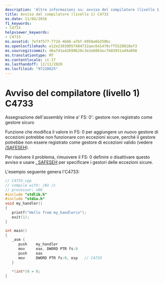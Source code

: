 ```yaml
---
description: 'Altre informazioni su: avviso del compilatore (livello 1) C4733'
title: Avviso del compilatore (livello 1) C4733
ms.date: 11/04/2016
f1_keywords:
- C4733
helpviewer_keywords:
- C4733
ms.assetid: 7ef4f577-772d-4b66-a7bf-8958a6b250bc
ms.openlocfilehash: e12e23830057404732aec641470cff5520818ef3
ms.sourcegitcommit: d6af41e42699628c3e2e6063ec7b03931a49a098
ms.translationtype: MT
ms.contentlocale: it-IT
ms.lasthandoff: 12/11/2020
ms.locfileid: "97228625"
---
```

# <a name="compiler-warning-level-1-c4733"></a>Avviso del compilatore (livello 1) C4733

Assegnazione dell'assembly inline a' FS: 0': gestore non registrato come gestore sicuro

Funzione che modifica il valore in FS: 0 per aggiungere un nuovo gestore di eccezioni potrebbe non funzionare con eccezioni sicure, perché il gestore potrebbe non essere registrato come gestore di eccezioni valido (vedere [/SAFESEH](../../build/reference/safeseh-image-has-safe-exception-handlers.md)).

Per risolvere il problema, rimuovere il FS: 0 definire o disattivare questo avviso e usare [. SAFESEH](../../assembler/masm/dot-safeseh.md) per specificare i gestori delle eccezioni sicure.

L'esempio seguente genera l'C4733:

```cpp
// C4733.cpp
// compile with: /W1 /c
// processor: x86
#include "stdlib.h"
#include "stdio.h"
void my_handler()
{
   printf("Hello from my_handler\n");
   exit(1);
}

int main()
{
   _asm {
      push    my_handler
      mov     eax, DWORD PTR fs:0
      push    eax
      mov     DWORD PTR fs:0, esp   // C4733
   }

   *(int*)0 = 0;
}
```
